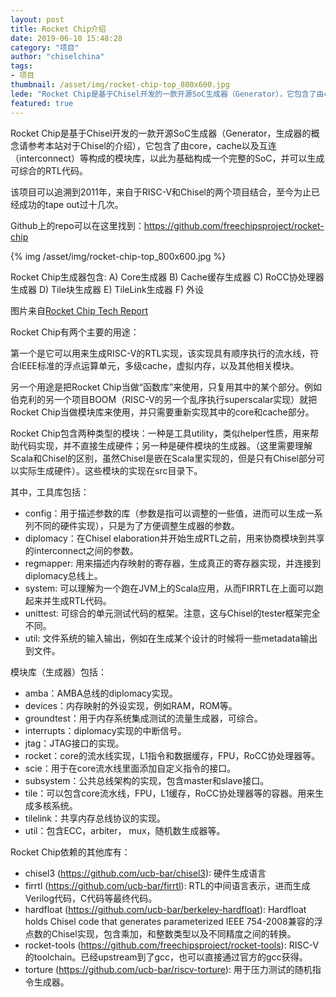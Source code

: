 ```yaml
---
layout: post
title: Rocket Chip介绍
date: 2019-06-10 15:48:28
category: "项目"
author: "chiselchina"
tags:
- 项目
thumbnail: /asset/img/rocket-chip-top_800x600.jpg
lede: "Rocket Chip是基于Chisel开发的一款开源SoC生成器（Generator），它包含了由core，cache以及互连（interconnect）等构成的模块库，以此为基础构成一个完整的SoC，并可以生成可综合的RTL代码。"
featured: true
---
```


Rocket Chip是基于Chisel开发的一款开源SoC生成器（Generator，生成器的概念请参考本站对于Chisel的介绍），它包含了由core，cache以及互连（interconnect）等构成的模块库，以此为基础构成一个完整的SoC，并可以生成可综合的RTL代码。

该项目可以追溯到2011年，来自于RISC-V和Chisel的两个项目结合，至今为止已经成功的tape out过十几次。

Github上的repo可以在这里找到：https://github.com/freechipsproject/rocket-chip

<div class="small text-center">
{% img /asset/img/rocket-chip-top_800x600.jpg %}

Rocket Chip生成器包含: A) Core生成器 B) Cache缓存生成器 
C) RoCC协处理器生成器 D) Tile块生成器 E) TileLink生成器 F) 外设

图片来自[Rocket Chip Tech Report](http://www2.eecs.berkeley.edu/Pubs/TechRpts/2016/EECS-2016-17.pdf)
</div>

Rocket Chip有两个主要的用途：

第一个是它可以用来生成RISC-V的RTL实现，该实现具有顺序执行的流水线，符合IEEE标准的浮点运算单元，多级cache，虚拟内存，以及其他相关模块。

另一个用途是把Rocket Chip当做“函数库”来使用，只复用其中的某个部分。例如伯克利的另一个项目BOOM（RISC-V的另一个乱序执行superscalar实现）就把Rocket Chip当做模块库来使用，并只需要重新实现其中的core和cache部分。


Rocket Chip包含两种类型的模块：一种是工具utility，类似helper性质，用来帮助代码实现，并不直接生成硬件；另一种是硬件模块的生成器。（这里需要理解Scala和Chisel的区别，虽然Chisel是嵌在Scala里实现的，但是只有Chisel部分可以实际生成硬件）。这些模块的实现在src目录下。

其中，工具库包括：

- config：用于描述参数的库（参数是指可以调整的一些值，进而可以生成一系列不同的硬件实现），只是为了方便调整生成器的参数。
- diplomacy：在Chisel elaboration并开始生成RTL之前，用来协商模块到共享的interconnect之间的参数。
- regmapper: 用来描述内存映射的寄存器，生成真正的寄存器实现，并连接到diplomacy总线上。
- system: 可以理解为一个跑在JVM上的Scala应用，从而FIRRTL在上面可以跑起来并生成RTL代码。
- unittest: 可综合的单元测试代码的框架。注意，这与Chisel的tester框架完全不同。
- util: 文件系统的输入输出，例如在生成某个设计的时候将一些metadata输出到文件。

模块库（生成器）包括：

- amba：AMBA总线的diplomacy实现。
- devices：内存映射的外设实现，例如RAM，ROM等。
- groundtest：用于内存系统集成测试的流量生成器，可综合。
- interrupts：diplomacy实现的中断信号。
- jtag：JTAG接口的实现。
- rocket：core的流水线实现，L1指令和数据缓存，FPU，RoCC协处理器等。
- scie：用于在core流水线里面添加自定义指令的接口。
- subsystem：公共总线架构的实现，包含master和slave接口。
- tile：可以包含core流水线，FPU，L1缓存，RoCC协处理器等的容器。用来生成多核系统。
- tilelink：共享内存总线协议的实现。
- util：包含ECC，arbiter， mux，随机数生成器等。


Rocket Chip依赖的其他库有：

- chisel3 (https://github.com/ucb-bar/chisel3): 硬件生成语言
- firrtl (https://github.com/ucb-bar/firrtl): RTL的中间语言表示，进而生成Verilog代码，C代码等最终代码。
- hardfloat (https://github.com/ucb-bar/berkeley-hardfloat): Hardfloat holds Chisel code that generates parameterized IEEE 754-2008兼容的浮点数的Chisel实现，包含乘加，和整数类型以及不同精度之间的转换。
- rocket-tools (https://github.com/freechipsproject/rocket-tools): RISC-V的toolchain。已经upstream到了gcc，也可以直接通过官方的gcc获得。
- torture (https://github.com/ucb-bar/riscv-torture): 用于压力测试的随机指令生成器。

